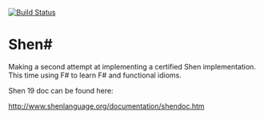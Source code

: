 [![Build Status](https://api.travis-ci.org/rkoeninger/ShenSharp.svg?branch=master)](https://travis-ci.org/rkoeninger/ShenSharp)

# Shen&#35;

Making a second attempt at implementing a certified Shen implementation. This time using F# to learn F# and functional idioms.

Shen 19 doc can be found here:

http://www.shenlanguage.org/documentation/shendoc.htm
